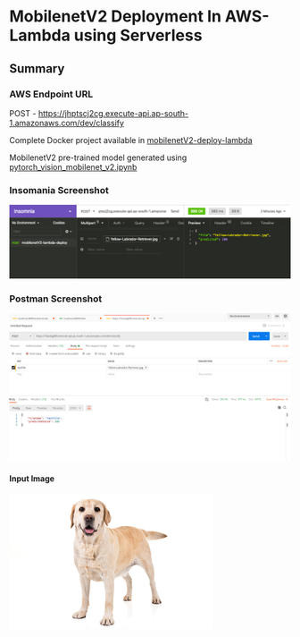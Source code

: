 # MobilenetV2 Deployment In AWS-Lambda using Serverless

## Summary

### AWS Endpoint URL

POST - https://jhptscj2cg.execute-api.ap-south-1.amazonaws.com/dev/classify

Complete Docker project available in [mobilenetV2-deploy-lambda](mobilenetV2-deploy-lambda)

MobilenetV2 pre-trained model generated using [pytorch_vision_mobilenet_v2.ipynb](pytorch_vision_mobilenet_v2.ipynb)

### Insomania Screenshot

![Insomania Screenshot](test-samples/Insomania_Screenshot.png)


### Postman Screenshot

![Postman Screenshot](test-samples/eva4p2-postman-208-success.png)

#### Input Image

<img src="test-samples/Yellow-Labrador-Retriever.jpg" alt="Yellow-Labrador-Retriever" style="zoom:50%;" />









